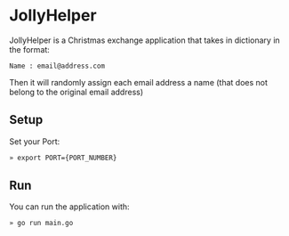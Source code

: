 # JollyHelper

JollyHelper is a Christmas exchange application that takes in dictionary in the format:

`Name : email@address.com`

Then it will randomly assign each email address a name (that does not belong to the original email address)

## Setup

Set your Port:

```sh
» export PORT={PORT_NUMBER}
```

## Run

You can run the application with:

```sh
» go run main.go
```